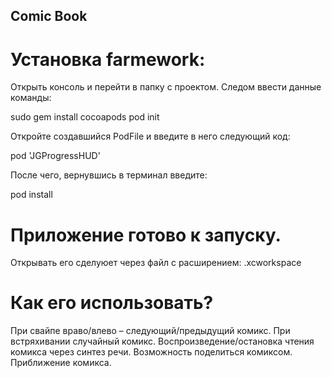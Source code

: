 ## Comic Book

# Установка farmework: 
Открыть консоль и перейти в папку с проектом. 
Следом ввести данные команды: 

sudo gem install cocoapods
pod init

Откройте создавшийся PodFile и введите в него следующий код: 

pod 'JGProgressHUD'

После чего, вернувшись в терминал введите: 

pod install 

# Приложение готово к запуску.

Открывать его сделуюет через файл с расширением: .xcworkspace

# Как его использовать?

При свайпе враво/влево – следующий/предыдущий комикс.
При встряхивании случайный комикс.
Воспроизведение/остановка чтения комикса через синтез речи.
Возможность поделиться комиксом.
Приближение комикса.
